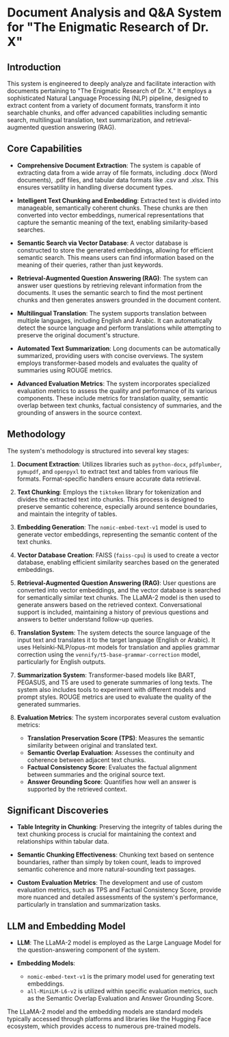 #   Document Analysis and Q&A System for "The Enigmatic Research of Dr. X"

##   Introduction

This system is engineered to deeply analyze and facilitate interaction with documents pertaining to "The Enigmatic Research of Dr. X." It employs a sophisticated Natural Language Processing (NLP) pipeline, designed to extract content from a variety of document formats, transform it into searchable chunks, and offer advanced capabilities including semantic search, multilingual translation, text summarization, and retrieval-augmented question answering (RAG).

##   Core Capabilities

* **Comprehensive Document Extraction**: The system is capable of extracting data from a wide array of file formats, including .docx (Word documents), .pdf files, and tabular data formats like .csv and .xlsx. This ensures versatility in handling diverse document types.
   
* **Intelligent Text Chunking and Embedding**: Extracted text is divided into manageable, semantically coherent chunks. These chunks are then converted into vector embeddings, numerical representations that capture the semantic meaning of the text, enabling similarity-based searches. 
   
* **Semantic Search via Vector Database**: A vector database is constructed to store the generated embeddings, allowing for efficient semantic search. This means users can find information based on the meaning of their queries, rather than just keywords. 
   
* **Retrieval-Augmented Question Answering (RAG)**: The system can answer user questions by retrieving relevant information from the documents. It uses the semantic search to find the most pertinent chunks and then generates answers grounded in the document content. 
   
* **Multilingual Translation**: The system supports translation between multiple languages, including English and Arabic. It can automatically detect the source language and perform translations while attempting to preserve the original document's structure. 
   
* **Automated Text Summarization**: Long documents can be automatically summarized, providing users with concise overviews. The system employs transformer-based models and evaluates the quality of summaries using ROUGE metrics.
   
* **Advanced Evaluation Metrics**: The system incorporates specialized evaluation metrics to assess the quality and performance of its various components. These include metrics for translation quality, semantic overlap between text chunks, factual consistency of summaries, and the grounding of answers in the source context. 

##   Methodology

The system's methodology is structured into several key stages:

1.  **Document Extraction**: Utilizes libraries such as `python-docx`, `pdfplumber`, `pymupdf`, and `openpyxl` to extract text and tables from various file formats. Format-specific handlers ensure accurate data retrieval. 
   
2.  **Text Chunking**: Employs the `tiktoken` library for tokenization and divides the extracted text into chunks. This process is designed to preserve semantic coherence, especially around sentence boundaries, and maintain the integrity of tables. 
   
3.  **Embedding Generation**: The `nomic-embed-text-v1` model is used to generate vector embeddings, representing the semantic content of the text chunks.
   
4.  **Vector Database Creation**: FAISS (`faiss-cpu`) is used to create a vector database, enabling efficient similarity searches based on the generated embeddings. 
   
5.  **Retrieval-Augmented Question Answering (RAG)**: User questions are converted into vector embeddings, and the vector database is searched for semantically similar text chunks. The LLaMA-2 model is then used to generate answers based on the retrieved context. Conversational support is included, maintaining a history of previous questions and answers to better understand follow-up queries. 
   
6.  **Translation System**: The system detects the source language of the input text and translates it to the target language (English or Arabic). It uses Helsinki-NLP/opus-mt models for translation and applies grammar correction using the `vennify/t5-base-grammar-correction` model, particularly for English outputs. 
   
7.  **Summarization System**: Transformer-based models like BART, PEGASUS, and T5 are used to generate summaries of long texts. The system also includes tools to experiment with different models and prompt styles. ROUGE metrics are used to evaluate the quality of the generated summaries. 
   
8.  **Evaluation Metrics**: The system incorporates several custom evaluation metrics:
    * **Translation Preservation Score (TPS)**: Measures the semantic similarity between original and translated text. 
    * **Semantic Overlap Evaluation**: Assesses the continuity and coherence between adjacent text chunks.
    * **Factual Consistency Score**: Evaluates the factual alignment between summaries and the original source text. 
    * **Answer Grounding Score**: Quantifies how well an answer is supported by the retrieved context.

##   Significant Discoveries

* **Table Integrity in Chunking**: Preserving the integrity of tables during the text chunking process is crucial for maintaining the context and relationships within tabular data.
   
* **Semantic Chunking Effectiveness**: Chunking text based on sentence boundaries, rather than simply by token count, leads to improved semantic coherence and more natural-sounding text passages.
   
* **Custom Evaluation Metrics**: The development and use of custom evaluation metrics, such as TPS and Factual Consistency Score, provide more nuanced and detailed assessments of the system's performance, particularly in translation and summarization tasks. 

##   LLM and Embedding Model

* **LLM**: The LLaMA-2 model is employed as the Large Language Model for the question-answering component of the system. 
   
* **Embedding Models**:
    * `nomic-embed-text-v1` is the primary model used for generating text embeddings.
    * `all-MiniLM-L6-v2` is utilized within specific evaluation metrics, such as the Semantic Overlap Evaluation and Answer Grounding Score. 

The LLaMA-2 model and the embedding models are standard models typically accessed through platforms and libraries like the Hugging Face ecosystem, which provides access to numerous pre-trained models.
